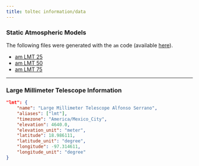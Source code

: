```yaml
---
title: toltec information/data
---
```



### Static Atmospheric Models

The following files were generated with the `am` code (available [here](https://www.cfa.harvard.edu/~spaine/am/)).

- [am LMT 25](data/amLMT25.npz)
- [am LMT 50](data/amLMT50.npz)
- [am LMT 75](data/amLMT75.npz)

---

### Large Millimeter Telescope Information


``` json
"lmt": {
	"name": "Large Millimeter Telescope Alfonso Serrano",
	"aliases": ["lmt"],
	"timezone": "America/Mexico_City",
	"elevation": 4640.0,
	"elevation_unit": "meter",
	"latitude": 18.986111,
	"latitude_unit": "degree",
	"longitude": -97.314611,
	"longitude_unit": "degree"
}
```